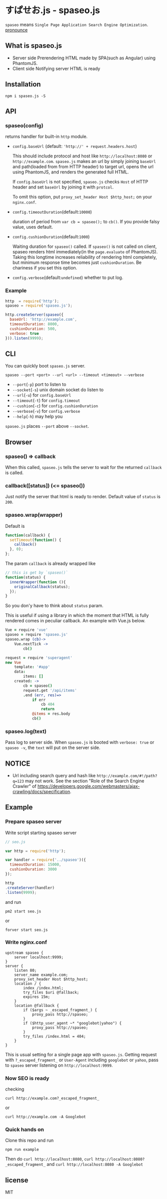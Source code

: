 # すぱせお.js - spaseo.js

`spaseo` means `Single Page Application Search Engine Optimization`. [pronounce](http://static.endaaman.me/spaseo.mp3)


## What is spaseo.js
* Server side
  Prerendering HTML made by SPA(such as Angular) using PhantomJS.
* Client side
  Notifying server HTML is ready


## Installation

```
npm i spaseo.js -S
```

## API
### spaseo(config)

returns handler for built-in `http` module.

* `config.baseUrl` (default: `'http://' + request.headers.host`)

  This should include protocol and host like `http://localhost:8080` or `http://example.com`. `spaseo.js` makes an url by simply joining `baseUrl` and path(loaded from from HTTP header) to target url, opens the url using PhantomJS, and renders the generated full HTML.

  If `config.baseUrl` is not specified, `spaseo.js` checks `Host` of HTTP header and set `baseUrl` by joining it with `protcol`.

  To omit this option, put `proxy_set_header Host $http_host;` on your `nginx.conf`.

* `config.timeoutDuration`(default:`10000`)

  duration of period from `var cb = spaseo();` to `cb()`. If you provide falsy value, uses default.


* `config.cushionDuration`(default:`1000`)

  Waiting duration for `spaseo()` called. If `spaseo()` is not called on client, spaseo renders html immediately(in the `page.evaluate` of PhantomJS). Taking this longtime increases reliability of rendering html completely, but minimum response time becomes just `cushionDuration`.
  Be chariness if you set this option.


* `config.verbose`(default:`undefined`) whether to put log.

### Example

```js
http  = require('http');
spaseo = require('spaseo.js');

http.createServer(spaseo({
  baseUrl: 'http://example.com',
  timeoutDuration: 8000,
  cushionDuration: 500,
  verbose: true
})).listen(9999);
```



## CLI
You can quickly boot `spaseo.js` server.

```
spaseo --port <port> --url <url> --timeout <timeout> --verbose
```
* `--port`(`-p`) port to listen to
* `--socket`(`-s`) unix domain socket do listen to
* `--url`(`-u`) for `config.baseUrl`
* `--timeout`(`-t`) for `config.timeout`
* `--cushion`(`-c`) for `config.cushionDuration`
* `--verbose`(`-v`) for `config.verbose`
* `--help`(`-h`) may help you

`spaseo.js` places `--port` above `--socket`.



## Browser

### spaseo() => callback
When this called, `spaseo.js` tells the server to wait for the returned `callback` is called.

### callback([status]) (<= spaseo())
Just notify the server that html is ready to render. Default value of `status` is `200`.

### spaseo.wrap(wrapper)
Default is
```js
function(callback) {
  setTimeout(function() {
    callback()
  }, 0);
};
```
The param `callback` is already wrapped like

```js
// this is get by `spaseo()`
function(status) {
  innerWrapper(function (){
    originalCallback(status);
  });
}
```
So you don'y have to think about `status` param.

This is useful if using a library in which the moment that HTML is fully rendered comes in peculiar callback. An example with Vue.js below.

```coffee
Vue = require 'vue'
spaseo = require 'spaseo.js'
spaseo.wrap (cb)->
    Vue.nextTick ->
        cb()

request = require 'superagent'
new Vue
    template: '#app'
    data:
        items: []
    created: ->
        cb = spaseo()
        request.get '/api/items'
        .end (err, res)=>
            if err
                cb 404
                return
            @items = res.body
            cb()
```

### spaseo.log(text)
Pass log to server side. When `spaseo.js` is booted with `verbose: true` or `spaseo -v`, the `text` will put on the server side.


## NOTICE
* Url including search query and hash like `http://example.com/#!/path?q=123` may not work.
  See the section "Role of the Search Engine Crawler" of
  https://developers.google.com/webmasters/ajax-crawling/docs/specification.

## Example

### Prepare spaseo server
Write script starting spaseo server

```js
// seo.js

var http = require('http');

var handler = require('../spaseo')({
  timeoutDuration: 15000,
  cushionDuration: 3000
});

http
.createServer(handler)
.listen(9999);
```

and run

```
pm2 start seo.js
```
or
```
forver start seo.js
```

### Write nginx.conf
```
upstream spaseo {
    server localhost:9999;
}
server {
    listen 80;
    server_name example.com;
    proxy_set_header Host $http_host;
    location / {
        index /index.html;
        try_files $uri @fallback;
        expires 15m;
    }
    location @fallback {
        if ($args ~ _escaped_fragment_) {
            proxy_pass http://spaseo;
        }
        if ($http_user_agent ~* "googlebot|yahoo") {
            proxy_pass http://spaseo;
        }
        try_files /index.html = 404;
    }
}
```

This is usual setting for a single page app with `spaseo.js`. Getting request with `?_escaped_fragment_` or `User-Agent` including `googlebot` or `yahoo`, pass to `spaseo` server listening on `http://localhost:9999`.


### Now SEO is ready
checking
```
curl http://example.com?_escaped_fragment_
```
or
```
curl http://example.com -A Googlebot
```

### Quick hands on
Clone this repo and run
```
npm run example
```
Then do `curl http://localhost:8080`, `curl http://localhost:8080?_escaped_fragment_` and `curl http://localhost:8080 -A Googlebot`

## license
MIT
